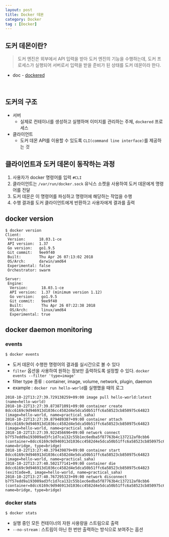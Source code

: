 ```yaml
---
layout: post
title: Docker 데몬
category: Docker
tag : [Docker]
---
```


## 도커 데몬이란?
> 도커 엔진은 외부에서 API 입력을 받아 도커 엔진의 기능을 수행하는데, 도커 프로세스가 실행되어 서버로서 입력을 받을 준비가 된 상태를 도커 데몬이라 한다.

* doc - [dockered](https://docs.docker.com/engine/reference/commandline/dockerd/)


<br>


## 도커의 구조
* 서버
  * 실제로 컨테이너를 생성하고 실행하며 이미지를 관리하는 주체, `dockered` 프로세스
* 클라이언트
  * 도커 데몬 API를 이용할 수 있도록   `CLI(command line interface)`를 제공하는 것

## 클라이언트과 도커 데몬이 동작하는 과정
1. 사용자가 docker 명령어를 입력 `#CLI`
2. 클라이언트는 `/var/run/docker.sock` 유닉스 소켓을 사용하여 도커 데몬에게 명령어를 전달
3. 도커 데몬은 이 명령어를 파싱하고 명령어에 해당하는 작업을 수행
4. 수행 결과를 도커 클라이언트에게 반환하고 사용자에게 결과를 출력

## docker version
```
$ docker version
Client:
 Version:      18.03.1-ce
 API version:  1.37
 Go version:   go1.9.5
 Git commit:   9ee9f40
 Built:        Thu Apr 26 07:13:02 2018
 OS/Arch:      darwin/amd64
 Experimental: false
 Orchestrator: swarm

Server:
 Engine:
  Version:      18.03.1-ce
  API version:  1.37 (minimum version 1.12)
  Go version:   go1.9.5
  Git commit:   9ee9f40
  Built:        Thu Apr 26 07:22:38 2018
  OS/Arch:      linux/amd64
  Experimental: true
```

## docker daemon monitoring

### events
```
$ docker events
```
* 도커 데몬이 수행한 명령어의 결과를 실시간으로 볼 수 있다
* `filter` 옵션을 사용하여 원하는 정보만 출력하도록 설정할 수 있다. `docker events --filter 'type=image'`
* filter type 종류 : container, image, volume, network, plugin, daemon
* example : `docker run hello-world`를 실행했을 때의 로그
```
2018-10-22T13:27:39.729138259+09:00 image pull hello-world:latest (name=hello-world)
2018-10-22T13:27:39.873871091+09:00 container create 8dcc6169c9d946913d1036cc4582d4e5dca50b51ffc6a58523cb850975c64823 (image=hello-world, name=practical_saha)
2018-10-22T13:27:39.879489387+09:00 container attach 8dcc6169c9d946913d1036cc4582d4e5dca50b51ffc6a58523cb850975c64823 (image=hello-world, name=practical_saha)
2018-10-22T13:27:39.922456696+09:00 network connect b7f57edd9a193009ad3fc1d7ca132c55b1ec6edba5f87763b4c137212af8cbb6 (container=8dcc6169c9d946913d1036cc4582d4e5dca50b51ffc6a58523cb850975c64823, name=bridge, type=bridge)
2018-10-22T13:27:40.379439879+09:00 container start 8dcc6169c9d946913d1036cc4582d4e5dca50b51ffc6a58523cb850975c64823 (image=hello-world, name=practical_saha)
2018-10-22T13:27:40.502177141+09:00 container die 8dcc6169c9d946913d1036cc4582d4e5dca50b51ffc6a58523cb850975c64823 (exitCode=0, image=hello-world, name=practical_saha)
2018-10-22T13:27:40.767295323+09:00 network disconnect b7f57edd9a193009ad3fc1d7ca132c55b1ec6edba5f87763b4c137212af8cbb6 (container=8dcc6169c9d946913d1036cc4582d4e5dca50b51ffc6a58523cb850975c64823, name=bridge, type=bridge)
```

### docker stats 
```
$ docker stats
```
* 실행 중인 모든 컨테이너의 자원 사용량을 스트림으로 출력
* `--no-stream` : 스트림이 아닌 한 번만 출력하는 방식으로 보여주는 옵션
